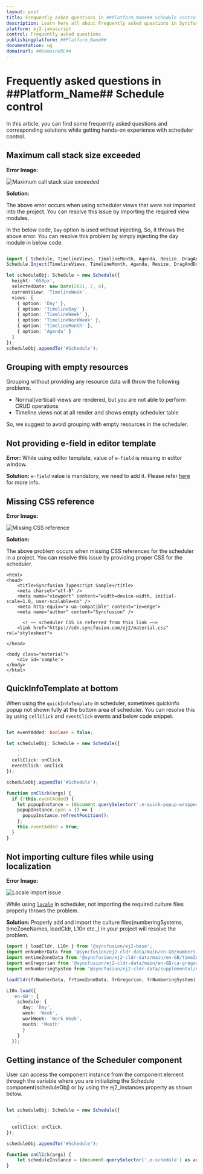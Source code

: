 ```yaml
---
layout: post
title: Frequently asked questions in ##Platform_Name## Schedule control | Syncfusion
description: Learn here all about Frequently asked questions in Syncfusion ##Platform_Name## Schedule control of Syncfusion Essential JS 2 and more.
platform: ej2-javascript
control: Frequently asked questions 
publishingplatform: ##Platform_Name##
documentation: ug
domainurl: ##DomainURL##
---
```


# Frequently asked questions in ##Platform_Name## Schedule control

In this article, you can find some frequently asked questions and corresponding solutions while getting hands-on experience with scheduler control.

## Maximum call stack size exceeded

**Error Image:**

![Maximum call stack size exceeded](images/max-call-stack-size.png)

**Solution:**

The above error occurs when using scheduler views that were not imported into the project. You can resolve this issue by importing the required view modules.

In the below code, `Day` option is used without injecting, So, it throws the above error. You can resolve this problem by simply injecting the day module in below code.

```ts

import { Schedule, TimelineViews, TimelineMonth, Agenda, Resize, DragAndDrop } from '@syncfusion/ej2-schedule';
Schedule.Inject(TimelineViews, TimelineMonth, Agenda, Resize, DragAndDrop);

let scheduleObj: Schedule = new Schedule({
  height: '650px',
  selectedDate: new Date(2021, 7, 4),
  currentView: 'TimelineWeek',
  views: [
    { option: 'Day' },
    { option: 'TimelineDay' },
    { option: 'TimelineWeek' },
    { option: 'TimelineWorkWeek' },
    { option: 'TimelineMonth' },
    { option: 'Agenda' }
  ]
});
scheduleObj.appendTo('#Schedule');

```

## Grouping with empty resources

Grouping without providing any resource data will throw the following problems.

* Normal(vertical) views are rendered, but you are not able to perform CRUD operations
* Timeline views not at all render and shows empty scheduler table

So, we suggest to avoid grouping with empty resources in the scheduler.

## Not providing e-field in editor template

**Error:** While using editor template, value of  `e-field` is missing in editor window.

**Solution:** `e-field` value is mandatory, we need to add it. Please refer [here](https://ej2.syncfusion.com/documentation/schedule/editor-template/#customizing-event-editor-using-template) for more info.

## Missing CSS reference

**Error Image:**

  ![Missing CSS reference](images/missing-css-reference.png)

**Solution:**

The above problem occurs when missing CSS references for the scheduler in a project. You can resolve this issue by providing proper CSS for the scheduler.

```
<html>
<head>
    <title>Syncfusion Typescript Sample</title>
    <meta charset="utf-8" />
    <meta name="viewport" content="width=device-width, initial-scale=1.0, user-scalable=no" />
    <meta http-equiv="x-ua-compatible" content="ie=edge">
    <meta name="author" content="Syncfusion" />

      <! –– scheduler CSS is referred from this link ––>
    <link href="https://cdn.syncfusion.com/ej2/material.css" rel="stylesheet">

</head>

<body class="material">
    <div id='sample'>
</body>
</html>
```

## QuickInfoTemplate at bottom

When using the `quickInfoTemplate` in scheduler, sometimes quickinfo popup not shown fully at the bottom area of scheduler. You can resolve this by using `cellClick` and `eventClick` events and below code snippet.

```ts

let eventAdded: boolean = false;

let scheduleObj: Schedule = new Schedule({
    .
    .
  cellClick: onClick,
  eventClick: onClick
});

scheduleObj.appendTo('#Schedule');

function onClick(args) {
  if (!this.eventAdded) {
    let popupInstance = (document.querySelector('.e-quick-popup-wrapper') as any).ej2_instances[0];
    popupInstance.open = () => {
      popupInstance.refreshPosition();
    };
    this.eventAdded = true;
  }
}
```

## Not importing culture files while using localization

**Error Image:**

![Locale import issue](images/locale-import-issue.png)

 While using [`locale`](https://ej2.syncfusion.com/documentation/schedule/localization/) in scheduler, not importing the required culture files properly throws the problem.

**Solution:** Properly add and import the culture files(numberingSystems, timeZoneNames, loadCldr, L10n etc.,) in your project will resolve the problem.

```ts
import { loadCldr, L10n } from '@syncfusion/ej2-base';
import enNumberData from '@syncfusion/ej2-cldr-data/main/en-GB/numbers.json';
import entimeZoneData from '@syncfusion/ej2-cldr-data/main/en-GB/timeZoneNames.json';
import enGregorian from '@syncfusion/ej2-cldr-data/main/en-GB/ca-gregorian.json';
import enNumberingSystem from '@syncfusion/ej2-cldr-data/supplemental/numberingSystems.json';

loadCldr(frNumberData, frtimeZoneData, frGregorian, frNumberingSystem);

L10n.load({
  'en-GB': {
    schedule: {
      day: 'Day',
      week: 'Week',
      workWeek: 'Work Week',
      month: 'Month'
      }
    }
  });

```

## Getting instance of the Scheduler component

User can access the component instance from the component element through the variable where you are initializing the Schedule component(scheduleObj) or by using the ej2_instances property as shown below.

```ts

let scheduleObj: Schedule = new Schedule({
    .
    .
  cellClick: onClick,
});

scheduleObj.appendTo('#Schedule');

function onClick(args) {  
    let scheduleInstance = (document.querySelector('.e-schedule') as any).ej2_instances[0];
}
```

